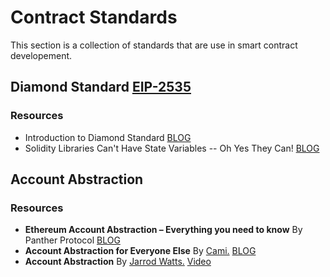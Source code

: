 # Contract Standards

This section is a collection of standards that are use in smart contract developement.

## Diamond Standard [EIP-2535](https://eips.ethereum.org/EIPS/eip-2535)

### Resources

- Introduction to Diamond Standard [BLOG](https://eip2535diamonds.substack.com/p/introduction-to-the-diamond-standard)
- Solidity Libraries Can't Have State Variables -- Oh Yes They Can! [BLOG](https://dev.to/mudgen/solidity-libraries-can-t-have-state-variables-oh-yes-they-can-3ke9)

## Account Abstraction

### Resources

- **Ethereum Account Abstraction – Everything you need to know** By Panther Protocol [BLOG](https://blog.pantherprotocol.io/ethereum-account-abstraction-everything-you-need-to-know/)
- **Account Abstraction for Everyone Else** By [Cami.](https://twitter.com/camiinthisthang) [BLOG](https://camiinthisthang.substack.com/p/account-abstraction-for-everyone)
- **Account Abstraction** By [Jarrod Watts.](https://twitter.com/jarrodWattsDev) [Video](https://www.youtube.com/watch?v=RFsUuihO_aY)
